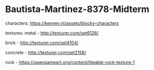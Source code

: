 # Bautista-Martinez-8378-Midterm

characters: https://kenney.nl/assets/blocky-characters

textures:
metal - http://texturer.com/set6126/ 

brick - http://texturer.com/set4104/ 

concrete - http://texturer.com/set2158/ 

rock - https://opengameart.org/content/tileable-rock-texture-1 
